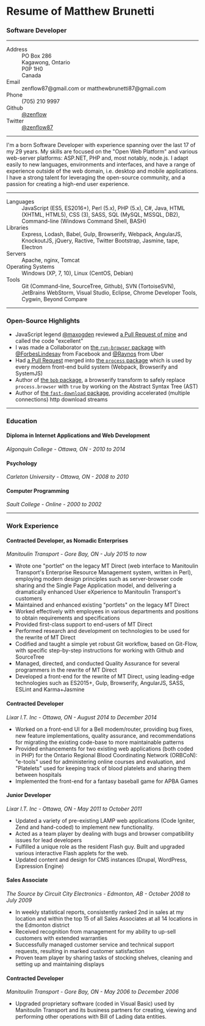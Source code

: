 # Resume of Matthew Brunetti
### Software Developer

---

<dl>
  <dt>Address</dt>
  <dd>PO Box 286<br>Kagawong, Ontario<br>P0P 1H0<br>Canada</dd>
  <dt>Email</dt>
  <dd>zenflow87@gmail.com or matthewbrunetti87@gmail.com</dd>
  <dt>Phone</dt>
  <dd>(705) 210 9997</dd>
  <dt>Github</dt>
  <dd><a href="https://github.com/zenflow">@zenflow</a></dd>
  <dt>Twitter</dt>
  <dd><a href="https://twitter.com/zenflow87">@zenflow87</a></dd>
</dl>

---

I'm a born Software Developer with experience spanning over the last 17 of my 29 years. My skills are focused on the "Open Web Platform" and various web-server platforms: ASP.NET, PHP and, most notably, node.js. I adapt easily to new languages, environments and interfaces, and have a range of experience outside of the web domain, i.e. desktop and mobile applications. I have a strong talent for leveraging the open-source community, and a passion for creating a high-end user experience.

---

<dl>
  <dt>Languages</dt>
  <dd>JavaScript (ES5, ES2016+), Perl (5.x), PHP (5.x), C#, Java, HTML (XHTML, HTML5), CSS (3), SASS, SQL (MySQL, MSSQL, DB2), Command-line (Windows Command Shell, BASH)</dd>
  <dt>Libraries</dt>
  <dd>Express, Lodash, Babel, Gulp, Browserify, Webpack, AngularJS, KnockoutJS, jQuery, Ractive, Twitter Bootstrap, Jasmine, tape, Electron</dd>
  <dt>Servers</dt>
  <dd>Apache, nginx, Tomcat</dd>
  <dt>Operating Systems</dt>
  <dd>Windows (XP, 7, 10), Linux (CentOS, Debian)</dd>
  <dt>Tools</dt>
  <dd>Git (Command-line, SourceTree, Github), SVN (TortoiseSVN), JetBrains WebStorm, Visual Studio, Eclipse, Chrome Developer Tools, Cygwin, Beyond Compare</dd>
</dl>

---

### Open-Source Highlights

- JavaScript legend [@maxogden](https://github.com/maxogden) reviewed [a Pull Request of mine](https://github.com/maxogden/concat-stream/pull/39) and called the code "excellent"
- I was made a Collaborator on [the `run-browser` package](https://www.npmjs.com/package/run-browser) with [@ForbesLindesay](https://github.com/ForbesLindesay) from Facebook and [@Raynos](https://github.com/Raynos) from Uber
- Had [a Pull Request](https://github.com/defunctzombie/node-process/pull/48) merged into [the `process` package](https://github.com/defunctzombie/node-process) which is used by every modern front-end build system (Webpack, Browserify and SystemJS)
- Author of [the `bpb` package](https://www.npmjs.com/package/bpb), a browserify transform to safely replace `process.browser` with `true` by working on the Abstract Syntax Tree (AST)
- Author of [the `fast-download` package](https://www.npmjs.com/package/fast-download), providing accelerated (multiple connections) http download streams

---

### Education

#### Diploma in Internet Applications and Web Development
*Algonquin College - Ottawa, ON - 2010 to 2014*

#### Psychology
*Carleton University - Ottawa, ON - 2008 to 2010*

#### Computer Programming
*Sault College - Online - 2000 to 2002*

---

### Work Experience

#### Contracted Developer, as Nomadic Enterprises
*Manitoulin Transport - Gore Bay, ON - July 2015 to now*

- Wrote one "portlet" on the legacy MT Direct (web interface to Manitoulin Transport's Enterprise Resource Management system, written in Perl), employing modern design principles such as server-browser code sharing and the Single Page Application model, and delivering a dramatically enhanced User eXperience to Manitoulin Transport's customers
- Maintained and enhanced existing "portlets" on the legacy MT Direct
- Worked effectively with employees in various departments and positions to obtain requirements and specifications
- Provided first-class support to end-users of MT Direct
- Performed research and development on technologies to be used for the rewrite of MT Direct
- Codified and taught a simple yet robust Git workflow, based on Git-Flow, with specific step-by-step instructions for working with Github and SourceTree
- Managed, directed, and conducted Quality Assurance for several programmers in the rewrite of MT Direct
- Developed a front-end for the rewrite of MT Direct, using leading-edge technologies such as ES2015+, Gulp, Browserify, AngularJS, SASS, ESLint and Karma+Jasmine

#### Contracted Developer
*Lixar I.T. Inc - Ottawa, ON - August 2014 to December 2014*

- Worked on a front-end UI for a Bell modem/router, providing bug fixes, new feature implementations, quality assurance, and recommendations for migrating the existing code-base to more maintainable patterns
- Provided enhancements for two existing web applications (both coded in PHP) for the Ontario Regional Blood Coordinating Network (ORBCoN): "e-tools" used for administering online courses and evaluation, and "Platelets" used for keeping track of blood platelets and sharing them between hospitals
- Implemented the front-end for a fantasy baseball game for APBA Games

#### Junior Developer
*Lixar I.T. Inc - Ottawa, ON - May 2011 to October 2011*

- Updated a variety of pre-existing LAMP web applications (Code Igniter, Zend and hand-coded) to implement
new functionality.
- Acted as a team player by dealing with bugs and browser compatibility issues for lead developers
- Fulfilled a unique role as the resident Flash guy. Built and upgraded various interactive Flash applets for
the web.
- Updated content and design for CMS instances (Drupal, WordPress, Expression Engine)

#### Sales Associate
*The Source by Circuit City Electronics - Edmonton, AB - October 2008 to July 2009*

- In weekly statistical reports, consistently ranked 2nd in sales at my location and within the top 15 of all Sales Associates at all 14 locations in the Edmonton district
- Received recognition from management for my ability to up-sell customers with extended warranties
- Successfully managed customer service and technical support requests, resulting in marked customer satisfaction
- Proven team player by sharing tasks of stocking shelves, cleaning and setting up and maintaining displays

#### Contracted Developer
*Manitoulin Transport - Gore Bay, ON - May 2006 to December 2006*
- Upgraded proprietary software (coded in Visual Basic) used by Manitoulin Transport and its business partners for creating, viewing and performing other operations with Bill of Lading data entities.

